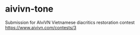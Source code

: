 # aivivn-tone

Submission for AIviVN Vietnamese diacritics restoration contest https://www.aivivn.com/contests/3
